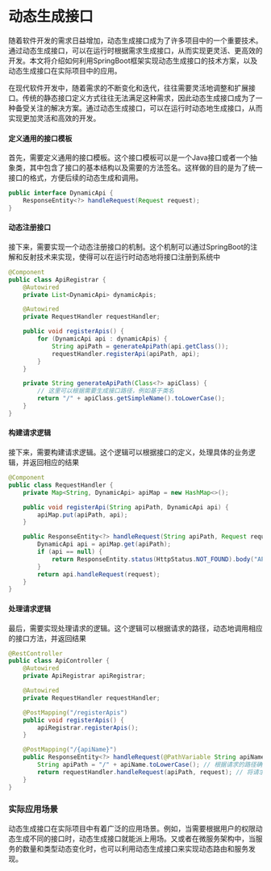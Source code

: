 # 动态生成接口

​	随着软件开发的需求日益增加，动态生成接口成为了许多项目中的一个重要技术。通过动态生成接口，可以在运行时根据需求生成接口，从而实现更灵活、更高效的开发。本文将介绍如何利用SpringBoot框架实现动态生成接口的技术方案，以及动态生成接口在实际项目中的应用。

​	在现代软件开发中，随着需求的不断变化和迭代，往往需要灵活地调整和扩展接口。传统的静态接口定义方式往往无法满足这种需求，因此动态生成接口成为了一种备受关注的解决方案。通过动态生成接口，可以在运行时动态地生成接口，从而实现更加灵活和高效的开发。

#### **定义通用的接口模板**

首先，需要定义通用的接口模板。这个接口模板可以是一个Java接口或者一个抽象类，其中包含了接口的基本结构以及需要的方法签名。这样做的目的是为了统一接口的格式，方便后续的动态生成和调用。

```java
public interface DynamicApi {
    ResponseEntity<?> handleRequest(Request request);
}
```

#### **动态注册接口**

接下来，需要实现一个动态注册接口的机制。这个机制可以通过SpringBoot的注解和反射技术来实现，使得可以在运行时动态地将接口注册到系统中

```java
@Component
public class ApiRegistrar {
    @Autowired
    private List<DynamicApi> dynamicApis;

    @Autowired
    private RequestHandler requestHandler;

    public void registerApis() {
        for (DynamicApi api : dynamicApis) {
            String apiPath = generateApiPath(api.getClass());
            requestHandler.registerApi(apiPath, api);
        }
    }

    private String generateApiPath(Class<?> apiClass) {
        // 这里可以根据需要生成接口路径，例如基于类名
        return "/" + apiClass.getSimpleName().toLowerCase();
    }
}
```

#### **构建请求逻辑**

接下来，需要构建请求逻辑。这个逻辑可以根据接口的定义，处理具体的业务逻辑，并返回相应的结果

```java
@Component
public class RequestHandler {
    private Map<String, DynamicApi> apiMap = new HashMap<>();

    public void registerApi(String apiPath, DynamicApi api) {
        apiMap.put(apiPath, api);
    }

    public ResponseEntity<?> handleRequest(String apiPath, Request request) {
        DynamicApi api = apiMap.get(apiPath);
        if (api == null) {
            return ResponseEntity.status(HttpStatus.NOT_FOUND).body("API not found !");
        }
        return api.handleRequest(request);
    }
}
```

#### **处理请求逻辑**

最后，需要实现处理请求的逻辑。这个逻辑可以根据请求的路径，动态地调用相应的接口方法，并返回结果

```java
@RestController
public class ApiController {
    @Autowired
    private ApiRegistrar apiRegistrar;

    @Autowired
    private RequestHandler requestHandler;

    @PostMapping("/registerApis")
    public void registerApis() {
        apiRegistrar.registerApis();
    }

    @PostMapping("/{apiName}")
    public ResponseEntity<?> handleRequest(@PathVariable String apiName, @RequestBody Request request) {
        String apiPath = "/" + apiName.toLowerCase(); // 根据请求的路径确定接口路径
        return requestHandler.handleRequest(apiPath, request); // 将请求交给 RequestHandler 处理
    }
}
```

### **实际应用场景**

​	动态生成接口在实际项目中有着广泛的应用场景。例如，当需要根据用户的权限动态生成不同的接口时，动态生成接口就能派上用场。又或者在微服务架构中，当服务的数量和类型动态变化时，也可以利用动态生成接口来实现动态路由和服务发现。